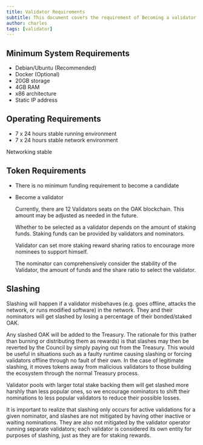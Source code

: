 ```yaml
---
title: Validator Requirements
subtitle: This document covers the requirement of Becoming a validator
author: charles
tags: [validator]
---
```


## Minimum System Requirements
- Debian/Ubuntu (Recommended)
- Docker (Optional)
- 20GB storage
- 4GB RAM
- x86 architecture
- Static IP address

## Operating Requirements

- 7 x 24 hours stable running environment
- 7 x 24 hours stable network environment

Networking stable
## Token Requirements
- There is no minimum funding requirement to become a candidate
- Become a validator

	Currently, there are 12 Validators seats on the OAK blockchain. This amount may be adjusted as needed in the future.

	Whether to be selected as a validator depends on the amount of staking funds. Staking funds can be provided by validators and nominators.

	Validator can set more staking reward sharing ratios to encourage more nominees to support himself.

	The nominator can comprehensively consider the stability of the Validator, the amount of funds and the share ratio to select the validator.
## Slashing

Slashing will happen if a validator misbehaves (e.g. goes offline, attacks the network, or runs modified software) in the network. They and their nominators will get slashed by losing a percentage of their bonded/staked OAK.

Any slashed OAK will be added to the Treasury. The rationale for this (rather than burning or distributing them as rewards) is that slashes may then be reverted by the Council by simply paying out from the Treasury. This would be useful in situations such as a faulty runtime causing slashing or forcing validators offline through no fault of their own. In the case of legitimate slashing, it moves tokens away from malicious validators to those building the ecosystem through the normal Treasury process.

Validator pools with larger total stake backing them will get slashed more harshly than less popular ones, so we encourage nominators to shift their nominations to less popular validators to reduce their possible losses.

It is important to realize that slashing only occurs for active validations for a given nominator, and slashes are not mitigated by having other inactive or waiting nominations. They are also not mitigated by the validator operator running separate validators; each validator is considered its own entity for purposes of slashing, just as they are for staking rewards.
